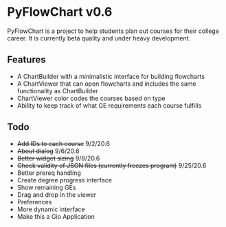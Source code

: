 # PyFlowChart v0.6

PyFlowChart is a project to help students plan out courses 
for their college career. It is currently beta quality 
and under heavy development.

## Features
- A ChartBuilder with a minimalistic interface for building flowcharts
- A ChartViewer that can open flowcharts and includes the same 
  functionality as ChartBuilder
- ChartViewer color codes the courses based on type
- Ability to keep track of what GE requirements each course fulfills

## Todo
- ~~Add IDs to each course~~ 9/2/20.6
- ~~About dialog~~ 9/6/20.6
- ~~Better widget sizing~~ 9/8/20.6
- ~~Check validity of JSON files (currently freezes program)~~ 9/25/20.6
- Better prereq handling
- Create degree progress interface
- Show remaining GEs
- Drag and drop in the viewer
- Preferences 
- More dynamic interface
- Make this a Gio Application
